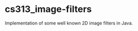 cs313_image-filters
===================

Implementation of some well known 2D image filters in Java.
